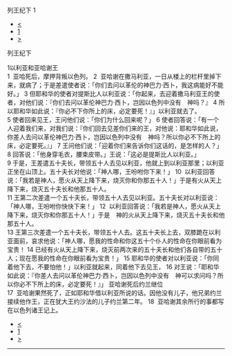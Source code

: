 ﻿





 列王纪下 1




* [<](bible/1KI22.md)
* [1](bible/2KI.md)
* [>](bible/2KI02.md)



列王纪下 
 
1以利亚和亚哈谢王  
1  亚哈死后，摩押背叛以色列。 
2  亚哈谢在撒马利亚，一日从楼上的栏杆里掉下来，就病了；于是差遣使者说：「你们去问以革伦的神巴力·西卜，我这病能好不能好。」 
3 但耶和华的使者对提斯比人以利亚说：「你起来，去迎着撒马利亚王的使者，对他们说：『你们去问以革伦神巴力·西卜，岂因以色列中没有　神吗？』 
4 所以耶和华如此说：『你必不下你所上的床，必定要死！』」以利亚就去了。  
5 使者回来见王，王问他们说：「你们为什么回来呢？」 
6 使者回答说：「有一个人迎着我们来，对我们说：『你们回去见差你们来的王，对他说：耶和华如此说，你差人去问以革伦神巴力·西卜，岂因以色列中没有　神吗？所以你必不下所上的床，必定要死。』」 
7 王问他们说：「迎着你们来告诉你们这话的，是怎样的人？」 
8 回答说：「他身穿毛衣，腰束皮带。」王说：「这必是提斯比人以利亚。」  
9 于是，王差遣五十夫长，带领五十人去见以利亚，他就上到以利亚那里；以利亚正坐在山顶上。五十夫长对他说：「神人哪，王吩咐你下来！」 
10  以利亚回答说：「我若是神人，愿火从天上降下来，烧灭你和你那五十人！」于是有火从天上降下来，烧灭五十夫长和他那五十人。  
11 王第二次差遣一个五十夫长，带领五十人去见以利亚。五十夫长对以利亚说：「神人哪，王吩咐你快快下来！」 
12  以利亚回答说：「我若是神人，愿火从天上降下来，烧灭你和你那五十人！」于是　神的火从天上降下来，烧灭五十夫长和他那五十人。  
13 王第三次差遣一个五十夫长，带领五十人去。这五十夫长上去，双膝跪在以利亚面前，哀求他说：「神人哪，愿我的性命和你这五十个仆人的性命在你眼前看为宝贵！ 
14 已经有火从天上降下来，烧灭前两次来的五十夫长和他们各自带的五十人；现在愿我的性命在你眼前看为宝贵！」 
15 耶和华的使者对以利亚说：「你同着他下去，不要怕他！」以利亚就起来，同着他下去见王， 
16 对王说：「耶和华如此说：『你差人去问以革伦神巴力·西卜，岂因以色列中没有　神可以求问吗？所以你必不下所上的床，必定要死！』」 亚哈谢死后约兰继位  
17  亚哈谢果然死了，正如耶和华借以利亚所说的话。因他没有儿子，他兄弟约兰接续他作王，正在犹大王约沙法的儿子约兰第二年。 
18  亚哈谢其余所行的事都写在以色列诸王记上。 
* [<](bible/1KI22.md)
* [1](bible/2KI.md)
* [>](bible/2KI02.md)





---









